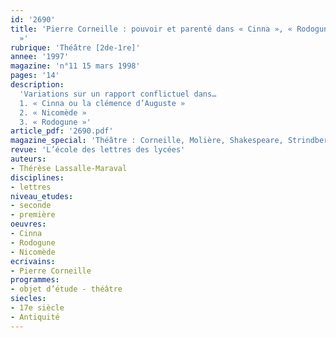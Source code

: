 ```yaml
---
id: '2690'
title: 'Pierre Corneille : pouvoir et parenté dans « Cinna », « Rodogune » et « Nicomède
  »'
rubrique: 'Théâtre [2de-1re]'
annee: '1997'
magazine: 'n°11 15 mars 1998'
pages: '14'
description: 
  'Variations sur un rapport conflictuel dans…
  1. « Cinna ou la clémence d’Auguste »
  2. « Nicomède »
  3. « Rodogune »'
article_pdf: '2690.pdf'
magazine_special: 'Théâtre : Corneille, Molière, Shakespeare, Strindberg'
revue: 'L’école des lettres des lycées'
auteurs:
- Thérèse Lassalle-Maraval
disciplines:
- lettres
niveau_etudes:
- seconde
- première
oeuvres:
- Cinna
- Rodogune
- Nicomède
ecrivains:
- Pierre Corneille
programmes:
- objet d’étude - théâtre
siecles:
- 17e siècle
- Antiquité
---
```


